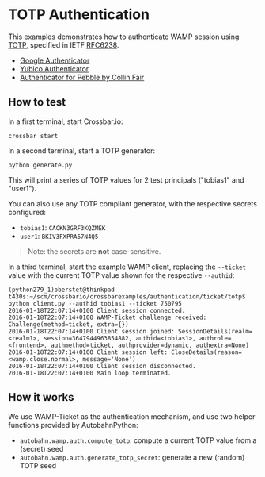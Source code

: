 # TOTP Authentication

This examples demonstrates how to authenticate WAMP session using [TOTP](https://en.wikipedia.org/wiki/Time-based_One-time_Password_Algorithm), specified in IETF [RFC6238](https://tools.ietf.org/html/rfc6238).

* [Google Authenticator](https://play.google.com/store/apps/details?id=com.google.android.apps.authenticator2)
* [Yubico Authenticator](https://play.google.com/store/apps/details?id=com.yubico.yubioath)
* [Authenticator for Pebble by Collin Fair](https://github.com/cpfair/pTOTP)


## How to test

In a first terminal, start Crossbar.io:

```console
crossbar start
```

In a second terminal, start a TOTP generator:

```console
python generate.py
```

This will print a series of TOTP values for 2 test principals ("tobias1" and "user1").

You can also use any TOTP compliant generator, with the respective secrets configured:

* `tobias1`: `CACKN3GRF3KQZMEK`
* `user1`: `BKIV3FXPRA67N4Q5`

> Note: the secrets are **not** case-sensitive.

In a third terminal, start the example WAMP client, replacing the `--ticket` value with the current TOTP value shown for the respective `--authid`:

```console
(python279_1)oberstet@thinkpad-t430s:~/scm/crossbario/crossbarexamples/authentication/ticket/totp$ python client.py --authid tobias1 --ticket 750795
2016-01-18T22:07:14+0100 Client session connected.
2016-01-18T22:07:14+0100 WAMP-Ticket challenge received: Challenge(method=ticket, extra={})
2016-01-18T22:07:14+0100 Client session joined: SessionDetails(realm=<realm1>, session=3647944963854882, authid=<tobias1>, authrole=<frontend>, authmethod=ticket, authprovider=dynamic, authextra=None)
2016-01-18T22:07:14+0100 Client session left: CloseDetails(reason=<wamp.close.normal>, message='None')
2016-01-18T22:07:14+0100 Client session disconnected.
2016-01-18T22:07:14+0100 Main loop terminated.
```

## How it works

We use WAMP-Ticket as the authentication mechanism, and use two helper functions provided by AutobahnPython:

* `autobahn.wamp.auth.compute_totp`: compute a current TOTP value from a (secret) seed
* `autobahn.wamp.auth.generate_totp_secret`: generate a new (random) TOTP seed

